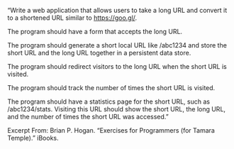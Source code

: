 “Write a web application that allows users to take a long URL and convert it to a shortened URL similar to https://goo.gl/.

The program should have a form that accepts the long URL.

The program should generate a short local URL like /abc1234 and store the short URL and the long URL together in a persistent data store.

The program should redirect visitors to the long URL when the short URL is visited.

The program should track the number of times the short URL is visited.

The program should have a statistics page for the short URL, such as /abc1234/stats. Visiting this URL should show the short URL, the long URL, and the number of times the short URL was accessed.”

Excerpt From: Brian P. Hogan. “Exercises for Programmers (for Tamara Temple).” iBooks.
